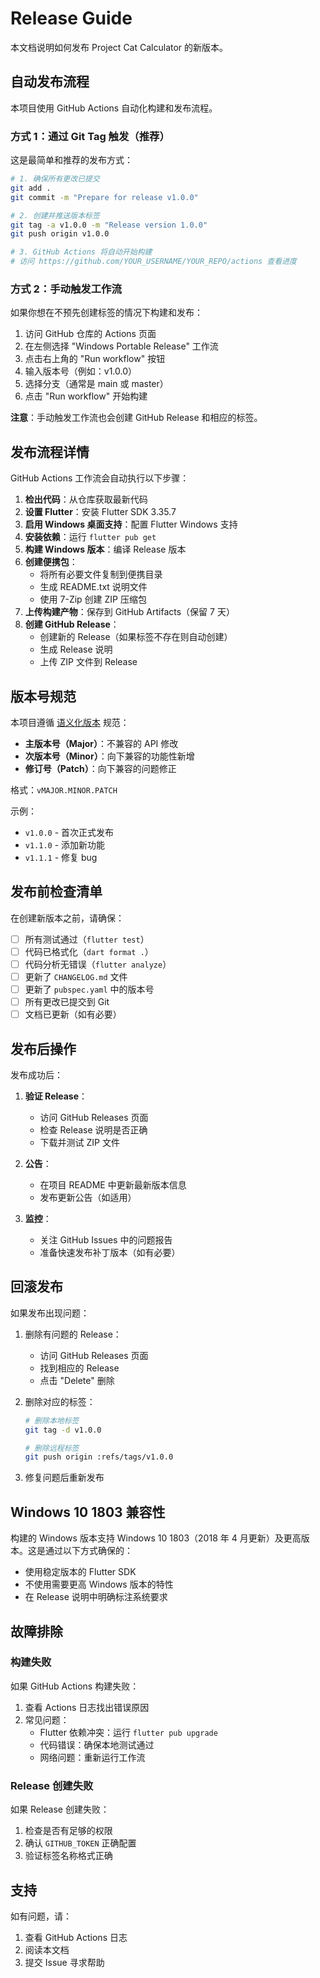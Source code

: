# Release Guide

本文档说明如何发布 Project Cat Calculator 的新版本。

## 自动发布流程

本项目使用 GitHub Actions 自动化构建和发布流程。

### 方式 1：通过 Git Tag 触发（推荐）

这是最简单和推荐的发布方式：

```bash
# 1. 确保所有更改已提交
git add .
git commit -m "Prepare for release v1.0.0"

# 2. 创建并推送版本标签
git tag -a v1.0.0 -m "Release version 1.0.0"
git push origin v1.0.0

# 3. GitHub Actions 将自动开始构建
# 访问 https://github.com/YOUR_USERNAME/YOUR_REPO/actions 查看进度
```

### 方式 2：手动触发工作流

如果你想在不预先创建标签的情况下构建和发布：

1. 访问 GitHub 仓库的 Actions 页面
2. 在左侧选择 "Windows Portable Release" 工作流
3. 点击右上角的 "Run workflow" 按钮
4. 输入版本号（例如：v1.0.0）
5. 选择分支（通常是 main 或 master）
6. 点击 "Run workflow" 开始构建

**注意**：手动触发工作流也会创建 GitHub Release 和相应的标签。

## 发布流程详情

GitHub Actions 工作流会自动执行以下步骤：

1. **检出代码**：从仓库获取最新代码
2. **设置 Flutter**：安装 Flutter SDK 3.35.7
3. **启用 Windows 桌面支持**：配置 Flutter Windows 支持
4. **安装依赖**：运行 `flutter pub get`
5. **构建 Windows 版本**：编译 Release 版本
6. **创建便携包**：
   - 将所有必要文件复制到便携目录
   - 生成 README.txt 说明文件
   - 使用 7-Zip 创建 ZIP 压缩包
7. **上传构建产物**：保存到 GitHub Artifacts（保留 7 天）
8. **创建 GitHub Release**：
   - 创建新的 Release（如果标签不存在则自动创建）
   - 生成 Release 说明
   - 上传 ZIP 文件到 Release

## 版本号规范

本项目遵循 [语义化版本](https://semver.org/lang/zh-CN/) 规范：

- **主版本号（Major）**：不兼容的 API 修改
- **次版本号（Minor）**：向下兼容的功能性新增
- **修订号（Patch）**：向下兼容的问题修正

格式：`vMAJOR.MINOR.PATCH`

示例：
- `v1.0.0` - 首次正式发布
- `v1.1.0` - 添加新功能
- `v1.1.1` - 修复 bug

## 发布前检查清单

在创建新版本之前，请确保：

- [ ] 所有测试通过（`flutter test`）
- [ ] 代码已格式化（`dart format .`）
- [ ] 代码分析无错误（`flutter analyze`）
- [ ] 更新了 `CHANGELOG.md` 文件
- [ ] 更新了 `pubspec.yaml` 中的版本号
- [ ] 所有更改已提交到 Git
- [ ] 文档已更新（如有必要）

## 发布后操作

发布成功后：

1. **验证 Release**：
   - 访问 GitHub Releases 页面
   - 检查 Release 说明是否正确
   - 下载并测试 ZIP 文件

2. **公告**：
   - 在项目 README 中更新最新版本信息
   - 发布更新公告（如适用）

3. **监控**：
   - 关注 GitHub Issues 中的问题报告
   - 准备快速发布补丁版本（如有必要）

## 回滚发布

如果发布出现问题：

1. 删除有问题的 Release：
   - 访问 GitHub Releases 页面
   - 找到相应的 Release
   - 点击 "Delete" 删除

2. 删除对应的标签：
   ```bash
   # 删除本地标签
   git tag -d v1.0.0
   
   # 删除远程标签
   git push origin :refs/tags/v1.0.0
   ```

3. 修复问题后重新发布

## Windows 10 1803 兼容性

构建的 Windows 版本支持 Windows 10 1803（2018 年 4 月更新）及更高版本。这是通过以下方式确保的：

- 使用稳定版本的 Flutter SDK
- 不使用需要更高 Windows 版本的特性
- 在 Release 说明中明确标注系统要求

## 故障排除

### 构建失败

如果 GitHub Actions 构建失败：

1. 查看 Actions 日志找出错误原因
2. 常见问题：
   - Flutter 依赖冲突：运行 `flutter pub upgrade`
   - 代码错误：确保本地测试通过
   - 网络问题：重新运行工作流

### Release 创建失败

如果 Release 创建失败：

1. 检查是否有足够的权限
2. 确认 `GITHUB_TOKEN` 正确配置
3. 验证标签名称格式正确

## 支持

如有问题，请：

1. 查看 GitHub Actions 日志
2. 阅读本文档
3. 提交 Issue 寻求帮助
